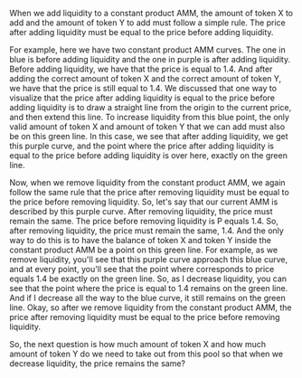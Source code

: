 When we add liquidity to a constant product AMM, the amount of token X to add and the amount of token Y to add must follow a simple rule. The price after adding liquidity must be equal to the price before adding liquidity. 

For example, here we have two constant product AMM curves. The one in blue is before adding liquidity and the one in purple is after adding liquidity. Before adding liquidity, we have that the price is equal to 1.4. And after adding the correct amount of token X and the correct amount of token Y, we have that the price is still equal to 1.4. We discussed that one way to visualize that the price after adding liquidity is equal to the price before adding liquidity is to draw a straight line from the origin to the current price, and then extend this line. To increase liquidity from this blue point, the only valid amount of token X and amount of token Y that we can add must also be on this green line. In this case, we see that after adding liquidity, we get this purple curve, and the point where the price after adding liquidity is equal to the price before adding liquidity is over here, exactly on the green line. 

Now, when we remove liquidity from the constant product AMM, we again follow the same rule that the price after removing liquidity must be equal to the price before removing liquidity. So, let's say that our current AMM is described by this purple curve. After removing liquidity, the price must remain the same. The price before removing liquidity is P equals 1.4. So, after removing liquidity, the price must remain the same, 1.4. And the only way to do this is to have the balance of token X and token Y inside the constant product AMM be a point on this green line. For example, as we remove liquidity, you'll see that this purple curve approach this blue curve, and at every point, you'll see that the point where corresponds to price equals 1.4 be exactly on the green line. So, as I decrease liquidity, you can see that the point where the price is equal to 1.4 remains on the green line. And if I decrease all the way to the blue curve, it still remains on the green line. Okay, so after we remove liquidity from the constant product AMM, the price after removing liquidity must be equal to the price before removing liquidity. 

So, the next question is how much amount of token X and how much amount of token Y do we need to take out from this pool so that when we decrease liquidity, the price remains the same? 
